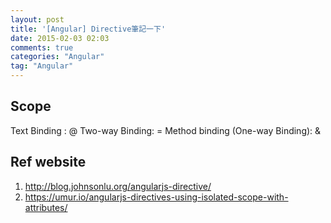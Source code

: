 ```yaml
---
layout: post
title: '[Angular] Directive筆記一下'
date: 2015-02-03 02:03
comments: true
categories: "Angular"
tag: "Angular"
---
```

## Scope

Text Binding : @
Two-way Binding: =
Method binding (One-way Binding): &

## Ref website

1. http://blog.johnsonlu.org/angularjs-directive/
2. https://umur.io/angularjs-directives-using-isolated-scope-with-attributes/
